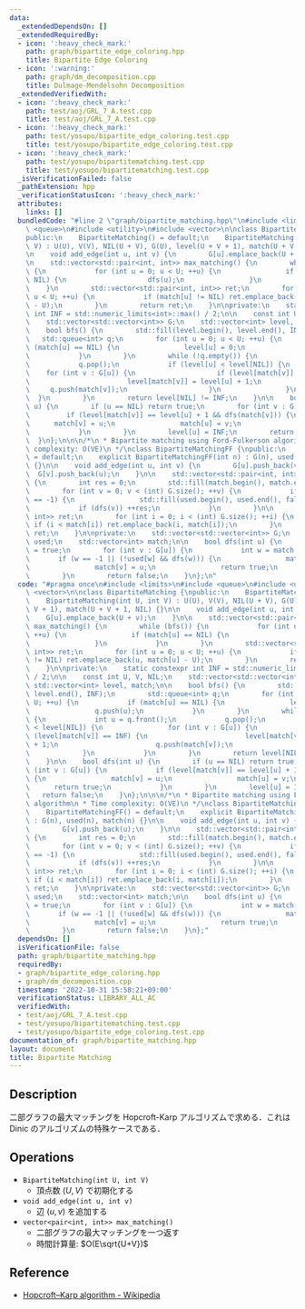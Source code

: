 ```yaml
---
data:
  _extendedDependsOn: []
  _extendedRequiredBy:
  - icon: ':heavy_check_mark:'
    path: graph/bipartite_edge_coloring.hpp
    title: Bipartite Edge Coloring
  - icon: ':warning:'
    path: graph/dm_decomposition.cpp
    title: Dulmage-Mendelsohn Decomposition
  _extendedVerifiedWith:
  - icon: ':heavy_check_mark:'
    path: test/aoj/GRL_7_A.test.cpp
    title: test/aoj/GRL_7_A.test.cpp
  - icon: ':heavy_check_mark:'
    path: test/yosupo/bipartite_edge_coloring.test.cpp
    title: test/yosupo/bipartite_edge_coloring.test.cpp
  - icon: ':heavy_check_mark:'
    path: test/yosupo/bipartitematching.test.cpp
    title: test/yosupo/bipartitematching.test.cpp
  _isVerificationFailed: false
  _pathExtension: hpp
  _verificationStatusIcon: ':heavy_check_mark:'
  attributes:
    links: []
  bundledCode: "#line 2 \"graph/bipartite_matching.hpp\"\n#include <limits>\n#include\
    \ <queue>\n#include <utility>\n#include <vector>\n\nclass BipartiteMatching {\n\
    public:\n    BipartiteMatching() = default;\n    BipartiteMatching(int U, int\
    \ V) : U(U), V(V), NIL(U + V), G(U), level(U + V + 1), match(U + V + 1, NIL) {}\n\
    \n    void add_edge(int u, int v) {\n        G[u].emplace_back(U + v);\n    }\n\
    \n    std::vector<std::pair<int, int>> max_matching() {\n        while (bfs())\
    \ {\n            for (int u = 0; u < U; ++u) {\n                if (match[u] ==\
    \ NIL) {\n                    dfs(u);\n                }\n            }\n    \
    \    }\n        std::vector<std::pair<int, int>> ret;\n        for (int u = 0;\
    \ u < U; ++u) {\n            if (match[u] != NIL) ret.emplace_back(u, match[u]\
    \ - U);\n        }\n        return ret;\n    }\n\nprivate:\n    static constexpr\
    \ int INF = std::numeric_limits<int>::max() / 2;\n\n    const int U, V, NIL;\n\
    \    std::vector<std::vector<int>> G;\n    std::vector<int> level, match;\n\n\
    \    bool bfs() {\n        std::fill(level.begin(), level.end(), INF);\n     \
    \   std::queue<int> q;\n        for (int u = 0; u < U; ++u) {\n            if\
    \ (match[u] == NIL) {\n                level[u] = 0;\n                q.push(u);\n\
    \            }\n        }\n        while (!q.empty()) {\n            int u = q.front();\n\
    \            q.pop();\n            if (level[u] < level[NIL]) {\n            \
    \    for (int v : G[u]) {\n                    if (level[match[v]] == INF) {\n\
    \                        level[match[v]] = level[u] + 1;\n                   \
    \     q.push(match[v]);\n                    }\n                }\n          \
    \  }\n        }\n        return level[NIL] != INF;\n    }\n\n    bool dfs(int\
    \ u) {\n        if (u == NIL) return true;\n        for (int v : G[u]) {\n   \
    \         if (level[match[v]] == level[u] + 1 && dfs(match[v])) {\n          \
    \      match[v] = u;\n                match[u] = v;\n                return true;\n\
    \            }\n        }\n        level[u] = INF;\n        return false;\n  \
    \  }\n};\n\n\n/*\n * Bipartite matching using Ford-Fulkerson algorithm\n * Time\
    \ complexity: O(VE)\n */\nclass BipartiteMatchingFF {\npublic:\n    BipartiteMatchingFF()\
    \ = default;\n    explicit BipartiteMatchingFF(int n) : G(n), used(n), match(n)\
    \ {}\n\n    void add_edge(int u, int v) {\n        G[u].push_back(v);\n      \
    \  G[v].push_back(u);\n    }\n\n    std::vector<std::pair<int, int>> max_matching()\
    \ {\n        int res = 0;\n        std::fill(match.begin(), match.end(), -1);\n\
    \        for (int v = 0; v < (int) G.size(); ++v) {\n            if (match[v]\
    \ == -1) {\n                std::fill(used.begin(), used.end(), false);\n    \
    \            if (dfs(v)) ++res;\n            }\n        }\n\n        std::vector<std::pair<int,\
    \ int>> ret;\n        for (int i = 0; i < (int) G.size(); ++i) {\n           \
    \ if (i < match[i]) ret.emplace_back(i, match[i]);\n        }\n        return\
    \ ret;\n    }\n\nprivate:\n    std::vector<std::vector<int>> G;\n    std::vector<bool>\
    \ used;\n    std::vector<int> match;\n\n    bool dfs(int u) {\n        used[u]\
    \ = true;\n        for (int v : G[u]) {\n            int w = match[v];\n     \
    \       if (w == -1 || (!used[w] && dfs(w))) {\n                match[u] = v;\n\
    \                match[v] = u;\n                return true;\n            }\n\
    \        }\n        return false;\n    }\n};\n"
  code: "#pragma once\n#include <limits>\n#include <queue>\n#include <utility>\n#include\
    \ <vector>\n\nclass BipartiteMatching {\npublic:\n    BipartiteMatching() = default;\n\
    \    BipartiteMatching(int U, int V) : U(U), V(V), NIL(U + V), G(U), level(U +\
    \ V + 1), match(U + V + 1, NIL) {}\n\n    void add_edge(int u, int v) {\n    \
    \    G[u].emplace_back(U + v);\n    }\n\n    std::vector<std::pair<int, int>>\
    \ max_matching() {\n        while (bfs()) {\n            for (int u = 0; u < U;\
    \ ++u) {\n                if (match[u] == NIL) {\n                    dfs(u);\n\
    \                }\n            }\n        }\n        std::vector<std::pair<int,\
    \ int>> ret;\n        for (int u = 0; u < U; ++u) {\n            if (match[u]\
    \ != NIL) ret.emplace_back(u, match[u] - U);\n        }\n        return ret;\n\
    \    }\n\nprivate:\n    static constexpr int INF = std::numeric_limits<int>::max()\
    \ / 2;\n\n    const int U, V, NIL;\n    std::vector<std::vector<int>> G;\n   \
    \ std::vector<int> level, match;\n\n    bool bfs() {\n        std::fill(level.begin(),\
    \ level.end(), INF);\n        std::queue<int> q;\n        for (int u = 0; u <\
    \ U; ++u) {\n            if (match[u] == NIL) {\n                level[u] = 0;\n\
    \                q.push(u);\n            }\n        }\n        while (!q.empty())\
    \ {\n            int u = q.front();\n            q.pop();\n            if (level[u]\
    \ < level[NIL]) {\n                for (int v : G[u]) {\n                    if\
    \ (level[match[v]] == INF) {\n                        level[match[v]] = level[u]\
    \ + 1;\n                        q.push(match[v]);\n                    }\n   \
    \             }\n            }\n        }\n        return level[NIL] != INF;\n\
    \    }\n\n    bool dfs(int u) {\n        if (u == NIL) return true;\n        for\
    \ (int v : G[u]) {\n            if (level[match[v]] == level[u] + 1 && dfs(match[v]))\
    \ {\n                match[v] = u;\n                match[u] = v;\n          \
    \      return true;\n            }\n        }\n        level[u] = INF;\n     \
    \   return false;\n    }\n};\n\n\n/*\n * Bipartite matching using Ford-Fulkerson\
    \ algorithm\n * Time complexity: O(VE)\n */\nclass BipartiteMatchingFF {\npublic:\n\
    \    BipartiteMatchingFF() = default;\n    explicit BipartiteMatchingFF(int n)\
    \ : G(n), used(n), match(n) {}\n\n    void add_edge(int u, int v) {\n        G[u].push_back(v);\n\
    \        G[v].push_back(u);\n    }\n\n    std::vector<std::pair<int, int>> max_matching()\
    \ {\n        int res = 0;\n        std::fill(match.begin(), match.end(), -1);\n\
    \        for (int v = 0; v < (int) G.size(); ++v) {\n            if (match[v]\
    \ == -1) {\n                std::fill(used.begin(), used.end(), false);\n    \
    \            if (dfs(v)) ++res;\n            }\n        }\n\n        std::vector<std::pair<int,\
    \ int>> ret;\n        for (int i = 0; i < (int) G.size(); ++i) {\n           \
    \ if (i < match[i]) ret.emplace_back(i, match[i]);\n        }\n        return\
    \ ret;\n    }\n\nprivate:\n    std::vector<std::vector<int>> G;\n    std::vector<bool>\
    \ used;\n    std::vector<int> match;\n\n    bool dfs(int u) {\n        used[u]\
    \ = true;\n        for (int v : G[u]) {\n            int w = match[v];\n     \
    \       if (w == -1 || (!used[w] && dfs(w))) {\n                match[u] = v;\n\
    \                match[v] = u;\n                return true;\n            }\n\
    \        }\n        return false;\n    }\n};"
  dependsOn: []
  isVerificationFile: false
  path: graph/bipartite_matching.hpp
  requiredBy:
  - graph/bipartite_edge_coloring.hpp
  - graph/dm_decomposition.cpp
  timestamp: '2022-10-31 15:58:21+09:00'
  verificationStatus: LIBRARY_ALL_AC
  verifiedWith:
  - test/aoj/GRL_7_A.test.cpp
  - test/yosupo/bipartitematching.test.cpp
  - test/yosupo/bipartite_edge_coloring.test.cpp
documentation_of: graph/bipartite_matching.hpp
layout: document
title: Bipartite Matching
---
```


## Description

二部グラフの最大マッチングを Hopcroft-Karp アルゴリズムで求める．これは Dinic のアルゴリズムの特殊ケースである．

## Operations

- `BipartiteMatching(int U, int V)`
    - 頂点数 $(U, V)$ で初期化する
- `void add_edge(int u, int v)`
    - 辺 $(u, v)$ を追加する
- `vector<pair<int, int>> max_matching()`
    - 二部グラフの最大マッチングを一つ返す
    - 時間計算量: $O(E\sqrt{U+V})$

## Reference

- [Hopcroft–Karp algorithm - Wikipedia](https://en.wikipedia.org/wiki/Hopcroft%E2%80%93Karp_algorithm)
